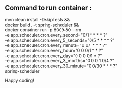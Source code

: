 Command to run container :
------------------------

mvn clean install -DskipTests && \
docker build . -t spring-scheduler && \
docker container run -p 8009:80 --rm  \
-e app.scheduler.cron.every_second="0/1 * * * * ?" \
-e app.scheduler.cron.every_5_seconds="0/5 * * * * ?" \
-e app.scheduler.cron.every_minute="0 0/1 * * * ?" \
-e app.scheduler.cron.every_hour="0 0 0/1 * * ?" \
-e app.scheduler.cron.every_day="0 0 0 0/1 * ?" \
-e app.scheduler.cron.every_3_months="0 0 0 1 0/4 ?" \
-e app.scheduler.cron.every_30_minute="0 0/30 * * * ?" \
spring-scheduler

Happy coding!
